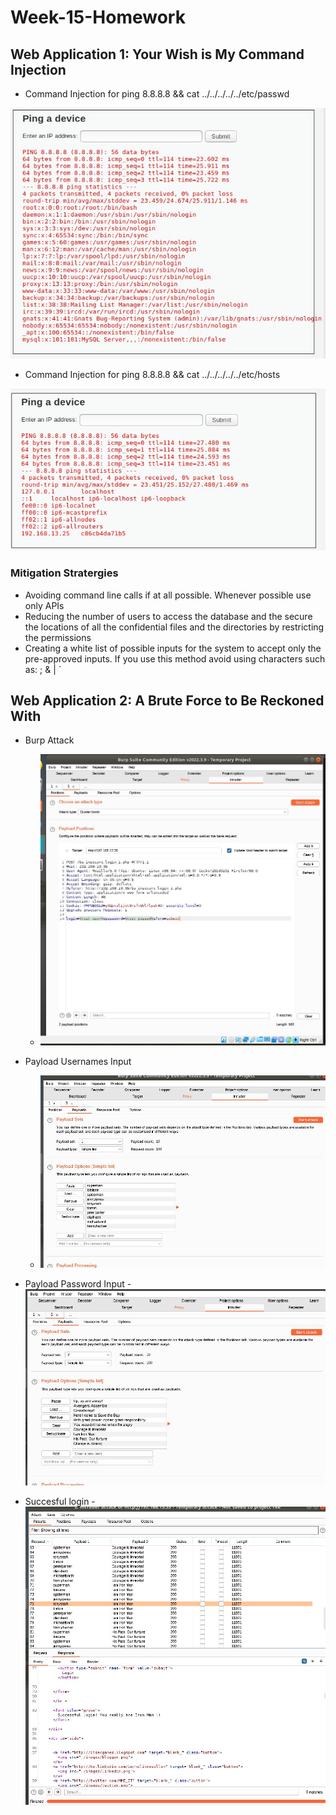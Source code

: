 # Week-15-Homework

## Web Application 1: Your Wish is My Command Injection

- Command Injection for ping 8.8.8.8 && cat ../../../../../etc/passwd

![ETC/PASSWD](Images/etc_passwd.jpg)

- Command Injection for ping 8.8.8.8 && cat ../../../../../etc/hosts

![ETC/HOSTS](Images/etc_hosts.jpg)

### Mitigation Stratergies

- Avoiding command line calls if at all possible. Whenever possible use only APIs
- Reducing the number of users to access the database and the secure the locations of all the confidential files and the directories by restricting the permissions
- Creating a white list of possible inputs for the system to accept only the pre-approved inputs. If you use this method avoid using characters such as: ; & | `

## Web Application 2: A Brute Force to Be Reckoned With

- Burp Attack
  - ![BURP](Images/Burp_Attack.jpg)

- Payload Usernames Input
  - ![BURP](Images/Usrname_Payloads.jpg)

- Payload Password Input
  -![BURP](Images/Passwd_Payloads.jpg)

- Succesful login
  -![Login](Images/Successful_Login.jpg)
